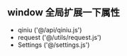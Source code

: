 ## window 全局扩展一下属性
- qiniu ('@/api/qiniu.js')
- request ('@/utils/request.js')
- Settings ('@/settings.js')